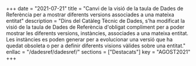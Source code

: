+++
date = "2021-07-21"
title = "Canvi de la visió de la taula de Dades de Referència per a mostrar diferents versions associades a una mateixa entitat"
description = "Dins del Catàleg Tècnic de Dades, s'ha modificat la visió de la taula de Dades de Referència d'obligat compliment per a poder mostrar les diferents versions, instàncies, associades a una mateixa entitat. Les instàncies es poden generar per a evolucionar una versió que ha quedat obsoleta o per a definir diferents visions vàlides sobre una entitat."
enllac = "/dadesref/dadesref/"
sections    = ["Destacats"]
key = "AGOST2021"
+++
